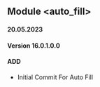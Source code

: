 ## Module <auto_fill>

#### 20.05.2023
#### Version 16.0.1.0.0
#### ADD

- Initial Commit For Auto Fill
